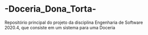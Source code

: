 # -Doceria_Dona_Torta-
Repositório principal do projeto da disciplina Engenharia de Software 2020.4, que consiste em um sistema para uma Doceria
